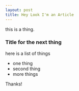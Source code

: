 ```yaml
---
layout: post
title: Hey Look I'm an Article
---
```

this is a thing.

### Title for the next thing

here is a list of things

* one thing
* second thing
* more things

Thanks!
